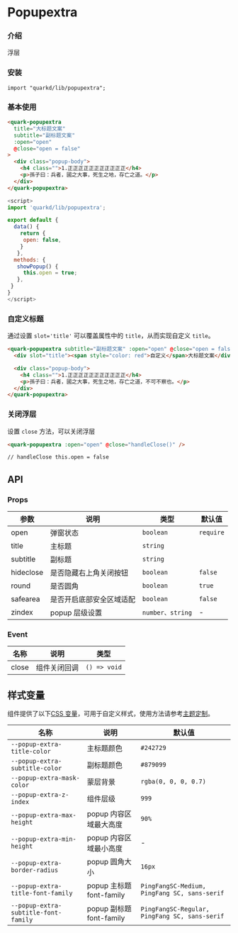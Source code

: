 # Popupextra

### 介绍

浮层

### 安装

```tsx
import "quarkd/lib/popupextra";
```

### 基本使用

```html
<quark-popupextra
  title="大标题文案"
  subtitle="副标题文案"
  :open="open"
  @close="open = false"
>
  <div class="popup-body">
    <h4 class="">1.正正正正正正正正正正正</h4>
    <p>孫子曰：兵者，國之大事，死生之地，存亡之道。</p>
  </div>
</quark-popupextra>
```

```js
<script>
import 'quarkd/lib/popupextra';

export default {
  data() {
    return {
     open: false,
    }
   },
  methods: {
   showPopup() {
     this.open = true;
   },
 }
}
</script>
```

### 自定义标题

通过设置 `slot='title'` 可以覆盖属性中的 `title`，从而实现自定义 `title`。

```html
<quark-popupextra subtitle="副标题文案" :open="open" @close="open = false">
  <div slot="title"><span style="color: red">自定义</span>大标题文案</div>

  <div class="popup-body">
    <h4 class="">1.正正正正正正正正正正正</h4>
    <p>孫子曰：兵者，國之大事，死生之地，存亡之道，不可不察也。</p>
  </div>
</quark-popupextra>
```

### 关闭浮层

设置 `close` 方法，可以关闭浮层

```html
<quark-popupextra :open="open" @close="handleClose()" />

// handleClose this.open = false
```

## API

### Props

| 参数      | 说明                     | 类型             | 默认值    |
| --------- | ------------------------ | ---------------- | --------- |
| open      | 弹窗状态                 | `boolean`        | `require` |
| title     | 主标题                   | `string`         |
| subtitle  | 副标题                   | `string`         |
| hideclose | 是否隐藏右上角关闭按钮   | `boolean`        | `false`   |
| round     | 是否圆角                 | `boolean`        | `true`    |
| safearea  | 是否开启底部安全区域适配 | `boolean`        | `false`   |
| zindex    | popup 层级设置           | `number、string` | -         |

### Event

| 名称  | 说明         | 类型         |
| ----- | ------------ | ------------ |
| close | 组件关闭回调 | `() => void` |

## 样式变量

组件提供了以下[CSS 变量](https://developer.mozilla.org/zh-CN/docs/Web/CSS/Using_CSS_custom_properties)，可用于自定义样式，使用方法请参考[主题定制](#/zh-CN/guide/theme)。

| 名称                                 | 说明                     | 默认值                                        |
| ------------------------------------ | ------------------------ | --------------------------------------------- |
| `--popup-extra-title-color`          | 主标题颜色               | `#242729`                                     |
| `--popup-extra-subtitle-color`       | 副标题颜色               | `#879099`                                     |
| `--popup-extra-mask-color`           | 蒙层背景                 | `rgba(0, 0, 0, 0.7)`                          |
| `--popup-extra-z-index`              | 组件层级                 | `999`                                         |
| `--popup-extra-max-height`           | popup 内容区域最大高度   | `90%`                                         |
| `--popup-extra-min-height`           | popup 内容区域最小高度   | -                                             |
| `--popup-extra-border-radius`        | popup 圆角大小           | `16px`                                        |
| `--popup-extra-title-font-family`    | popup 主标题 font-family | `PingFangSC-Medium, PingFang SC, sans-serif`  |
| `--popup-extra-subtitle-font-family` | popup 副标题 font-family | `PingFangSC-Regular, PingFang SC, sans-serif` |
